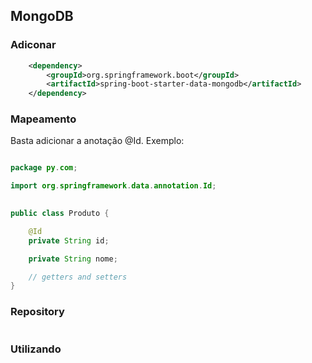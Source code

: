 ## MongoDB 

### Adiconar 

```xml
	<dependency>
		<groupId>org.springframework.boot</groupId>
		<artifactId>spring-boot-starter-data-mongodb</artifactId>
	</dependency>
```

### Mapeamento

Basta adicionar a anotação @Id. Exemplo:

```java

package py.com;

import org.springframework.data.annotation.Id;

 
public class Produto {

	@Id
	private String id;

	private String nome;

	// getters and setters
}

```

### Repository

```java

```

### Utilizando

```java

```


